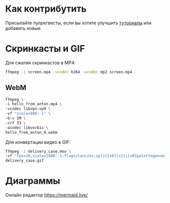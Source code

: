 # Как контрибутить

Присылайте пулрегвесты, если вы хотите улучшить [туториалы](tutorials) или добавить новые.

# Скринкасты и GIF

Для сжатия скринкастов в MP4:
```bash
ffmpeg -i screen.mp4 -vcodec h264 -acodec mp2 screen.mp4
```

## WebM

```bash
ffmpeg \
-i hello_from_anton.mp4 \
-vcodec libvpx-vp9 \
-vf "scale=800:-1" \
-b:v 1M \
-crf 33 \
-acodec libvorbis \
hello_from_anton_6.webm
```

Для конвертации видео в GIF:

```bash
ffmpeg -i delivery_case.mov \
-vf "fps=10,scale=1600:-1:flags=lanczos,split[s0][s1];[s0]palettegen=max_colors=32[p];[s1][p]paletteuse=dither=bayer" \
delivery_case.gif
```

# Диаграммы

Онлайн редактор https://mermaid.live/
